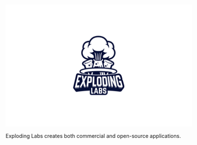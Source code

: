 <p align="center">
  <img alt="Exploding Labs logo" src="https://github.com/explodinglabs/.github/blob/main/profile/logo.png?raw=true" />
</p>

Exploding Labs creates both commercial and open-source applications.
